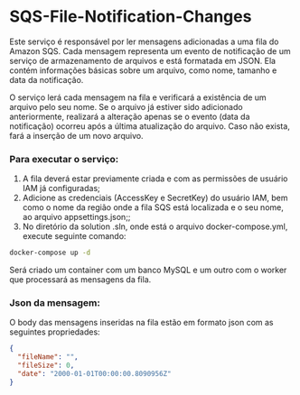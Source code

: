 # SQS-File-Notification-Changes

Este serviço é responsável por ler mensagens adicionadas a uma fila do Amazon SQS. Cada mensagem representa um evento de notificação de um serviço de armazenamento de arquivos e está formatada em JSON. Ela contém informações básicas sobre um arquivo, como nome, tamanho e data da notificação.

O serviço lerá cada mensagem na fila e verificará a existência de um arquivo pelo seu nome. Se o arquivo já estiver sido adicionado anteriormente, realizará a alteração apenas se o evento (data da notificação) ocorreu após a última atualização do arquivo. Caso não exista, fará a inserção de um novo arquivo.

### Para executar o serviço:

1. A fila deverá estar previamente criada e com as permissões de usuário IAM já configuradas;
2. Adicione as credenciais (AccessKey e SecretKey) do usuário IAM, bem como o nome da região onde a fila SQS está localizada e o seu nome, ao arquivo appsettings.json;;
3. No diretório da solution .sln, onde está o arquivo docker-compose.yml, execute seguinte comando:
```bash
docker-compose up -d

```
Será criado um container com um banco MySQL e um outro com o worker que processará as mensagens da fila.

### Json da mensagem:

O body das mensagens inseridas na fila estão em formato json com as seguintes propriedades:
```json
{
  "fileName": "",
  "fileSize": 0,
  "date": "2000-01-01T00:00:00.8090956Z"
}
```
